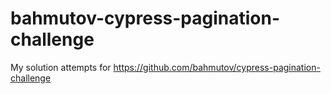 # bahmutov-cypress-pagination-challenge
My solution attempts for https://github.com/bahmutov/cypress-pagination-challenge
